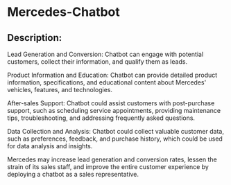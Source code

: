 # Mercedes-Chatbot

## Description:

Lead Generation and Conversion: Chatbot can engage with potential customers, collect their information, and qualify them as leads.

Product Information and Education: Chatbot can provide detailed product information, specifications, and educational content about Mercedes' vehicles, features, and technologies.

After-sales Support: Chatbot could assist customers with post-purchase support, such as scheduling service appointments, providing maintenance tips, troubleshooting, and addressing frequently asked questions.

Data Collection and Analysis: Chatbot could collect valuable customer data, such as preferences, feedback, and purchase history, which could be used for data analysis and insights.

Mercedes may increase lead generation and conversion rates, lessen the strain of its sales staff, and improve the entire customer experience by deploying a chatbot as a sales representative.
